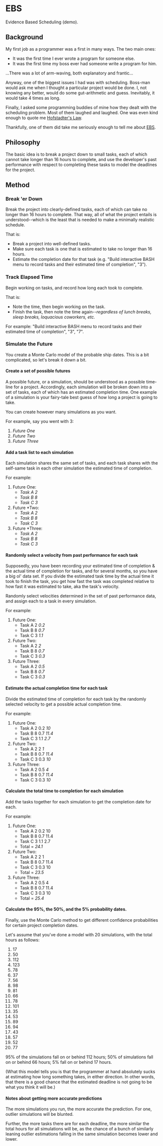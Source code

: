 EBS
===

Evidence Based Scheduling (demo).

Background
----------

My first job as a programmer was a first in many ways. The two main ones:
*	It was the first time I ever wrote a program for someone else.
*	It was the first time my boss ever had someone write a program for him.

...There was a lot of arm-waving, both explanatory and frantic...

Anyway, one of the biggest issues I had was with scheduling. Boss-man would ask me when I thought a particular project would be done. I, not knowing any better, would do some gut-arithmetic and guess. Inevitably, it would take 4 times as long.

Finally, I asked some programming buddies of mine how they dealt with the scheduling problem. Most of them laughed and laughed. One was even kind enough to quote me [Hofstadter's Law](http://en.wikipedia.org/wiki/Hofstadter%27s_law).

Thankfully, one of them did take me seriously enough to tell me about [EBS](http://www.joelonsoftware.com/items/2007/10/26.html).

Philosophy
----------

The basic idea is to break a project down to small tasks, each of which cannot take longer than 16 hours to complete, and use the developer's past performance with respect to completing these tasks to model the deadlines for the project.

Method
------

### Break 'er Down ###

Break the project into clearly-defined tasks, each of which can take no longer than 16 hours to complete. That way, all of what the project entails is understood--which is the least that is needed to make a minimally realistic schedule.

That is:
*	Break a project into well-defined tasks.
*	Make sure each task is one that is estimated to take no longer than 16 hours.
*	Estimate the completion date for that task (e.g. "Build interactive BASH menu to record tasks and their estimated time of completion", "3").

### Track Elapsed Time ###

Begin working on tasks, and record how long each took to complete.

That is:
*	Note the time, then begin working on the task.
*	Finish the task, then note the time again--*regardless of lunch breaks, sleep breaks, loquacious coworkers, etc.*

For example: "Build interactive BASH menu to record tasks and their estimated time of completion", "3", "7".

### Simulate the Future ###

You create a Monte Carlo model of the probable ship dates. This is a bit complicated, so let's break it down a bit.

#### Create a set of possible futures ####

A possible future, or a simulation, should be understood as a possible time-line for a project. Accordingly, each simulation will be broken down into a set of tasks, each of which has an estimated completion time. One example of a simulation is your fairy-tale best guess of how long a project is going to take.

You can create however many simulations as you want.

For example, say you went with 3:
1.	*Future One*
2.	*Future Two*
3.	*Future Three*

#### Add a task list to each simulation ####

Each simulation shares the same set of tasks, and each task shares with the self-same task in each other simulation the estimated time of completion.

For example: 
1.	Future One:
	*	*Task A 2*
	*	*Task B 8*
	*	*Task C 3*
2.	Future *Two:
	*	*Task A 2*
	*	*Task B 8*
	*	*Task C 3*
3.	Future *Three:
	*	*Task A 2*
	*	*Task B 8*
	*	*Task C 3*

#### Randomly select a velocity from past performance for each task ###

Supposedly, you have been recording your estimated time of completion & the actual time of completion for tasks, and for several months, so you have a big ol' data set. If you divide the estimated task time by the actual time it took to finish the task, you get how fast the task was completed relative to how fast it was estimated to take, aka the task's velocity.

Randomly select velocities determined in the set of past performance data, and assign each to a task in every simulation.

For example:
1.	Future One:
	*	Task A 2 *0.2*
	*	Task B 8 *0.7*
	*	Task C 3 *1.1*
2.	Future Two:
	*	Task A 2 *2*
	*	Task B 8 *0.7*
	*	Task C 3 *0.3*
3.	Future Three:
	*	Task A 2 *0.5*
	*	Task B 8 *0.7*
	*	Task C 3 *0.3*

#### Estimate the actual completion time for each task ####

Divide the estimated time of completion for each task by the randomly selected velocity to get a possible actual completion time.

For example:
1.	Future One:
	*	Task A 2 0.2 *10*
	*	Task B 8 0.7 *11.4*
	*	Task C 3 1.1 *2.7*
2.	Future Two:
	*	Task A 2 2 *1*
	*	Task B 8 0.7 *11.4*
	*	Task C 3 0.3 *10*
3.	Future Three:
	*	Task A 2 0.5 *4*
	*	Task B 8 0.7 *11.4*
	*	Task C 3 0.3 *10*

#### Calculate the total time to completion for each simulation ####

Add the tasks together for each simulation to get the completion date for each.

For example:
1.	Future One:
	*	Task A 2 0.2 10
	*	Task B 8 0.7 11.4
	*	Task C 3 1.1 2.7
	*	Total = *24.1*
2.	Future Two:
	*	Task A 2 2 1
	*	Task B 8 0.7 11.4
	*	Task C 3 0.3 10
	*	Total = *23.5*
3.	Future Three:
	*	Task A 2 0.5 4
	*	Task B 8 0.7 11.4
	*	Task C 3 0.3 10
	*	Total = *25.4*

#### Calculate the 95%, the 50%, and the 5% probability dates.

Finally, use the Monte Carlo method to get different confidence probabilities for certain project completion dates.

Let's assume that you've done a model with 20 simulations, with the total hours as follows:
1.	17
2.	50
3.	112
4.	123
5.	78
6.	37
7.	56
8.	98
9.	81
10.	66
11.	78
12.	101
13.	35
14.	53
15.	89
16.	94
17.	43
18.	57
19.	52
20.	77

95% of the simulations fall on or behind 112 hours; 50% of simulations fall on or behind 66 hours; 5% fall on or behind 17 hours.

(What this model tells you is that the programmer at hand absolutely sucks at estimating how long something takes, in either direction. In other words, that there is a good chance that the estimated deadline is not going to be what you think it will be.)

#### Notes about getting more accurate predictions ####

The more simulations you run, the more accurate the prediction. For one, outlier simulations will be blunted.

Further, the more tasks there are for each deadline, the more similar the total hours for all simulations will be, as the chance of a bunch of similarly leaning outlier estimations falling in the same simulation becomes lower and lower.
